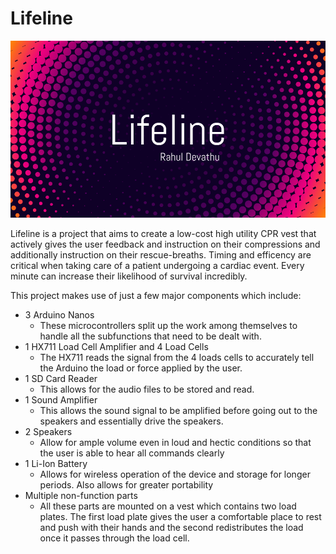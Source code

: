 # Lifeline

![Lifeline](/images/Lifeline.png)

Lifeline is a project that aims to create a low-cost high utility CPR vest that actively gives the user feedback and instruction on their compressions and additionally instruction on their rescue-breaths. Timing and efficency are critical when taking care of a patient undergoing a cardiac event. Every minute can increase their likelihood of survival incredibly. 

This project makes use of just a few major components which include:
- 3 Arduino Nanos
  - These microcontrollers split up the work among themselves to handle all the subfunctions that need to be dealt with.
- 1 HX711 Load Cell Amplifier  and 4 Load Cells
  - The HX711 reads the signal from the 4 loads cells to accurately tell the Arduino the load or force applied by the user.
- 1 SD Card Reader
  - This allows for the audio files to be stored and read.
- 1 Sound Amplifier
  - This allows the sound signal to be amplified before going out to the speakers and essentially drive the speakers.
- 2 Speakers
  - Allow for ample volume even in loud and hectic conditions so that the user is able to hear all commands clearly
- 1 Li-Ion Battery
  - Allows for wireless operation of the device and storage for longer periods. Also allows for greater portability
- Multiple non-function parts
  - All these parts are mounted on a vest which contains two load plates. The first load plate gives the user a comfortable place to rest and push with their hands and the second redistributes the load once it passes through the load cell. 
  
